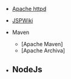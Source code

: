 - [Apache httpd](./httpd/readme.md)
- [JSPWiki](/jspwiki/readme.md)

- Maven
  - [Apache Maven]
  - [Apache Archiva]

- NodeJs
  -
